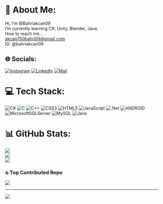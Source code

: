 # 💫 About Me:
Hi, I’m @Bahriakcan09<br>I’m currently learning C#, Unity, Blender, Java.<br>How to reach me...<br>akcan750bahri09@gmail.com<br> İG: @bahriakcan09


## 🌐 Socials:
[![Instagram](https://img.shields.io/badge/Instagram-%23E4405F.svg?logo=Instagram&logoColor=white)](https://instagram.com/bahriakcan09) [![LinkedIn](https://img.shields.io/badge/LinkedIn-%230077B5.svg?logo=linkedin&logoColor=white)](https://linkedin.com/in/bahriakcan09) [![Mail](https://img.shields.io/badge/Mail%20Adress-%23E4405F.svg?logo=&logoColor=white)](mailto:akcan750bahri09@gmail.com) 

# 💻 Tech Stack:
![C#](https://img.shields.io/badge/c%23-%23239120.svg?style=for-the-badge&logo=c-sharp&logoColor=white) ![C](https://img.shields.io/badge/c-%2300599C.svg?style=for-the-badge&logo=c&logoColor=white) ![C++](https://img.shields.io/badge/c++-%2300599C.svg?style=for-the-badge&logo=c%2B%2B&logoColor=white) ![CSS3](https://img.shields.io/badge/css3-%231572B6.svg?style=for-the-badge&logo=css3&logoColor=white) ![HTML5](https://img.shields.io/badge/html5-%23E34F26.svg?style=for-the-badge&logo=html5&logoColor=white) ![JavaScript](https://img.shields.io/badge/javascript-%23323330.svg?style=for-the-badge&logo=javascript&logoColor=%23F7DF1E) ![.Net](https://img.shields.io/badge/.NET-5C2D91?style=for-the-badge&logo=.net&logoColor=white) ![ANDROID](https://img.shields.io/badge/android-%2320232a.svg?style=for-the-badge&logo=android&logoColor=%a4c639) ![MicrosoftSQLServer](https://img.shields.io/badge/Microsoft%20SQL%20Sever-CC2927?style=for-the-badge&logo=microsoft%20sql%20server&logoColor=white) ![MySQL](https://img.shields.io/badge/mysql-%2300f.svg?style=for-the-badge&logo=mysql&logoColor=white) ![Java](https://img.shields.io/badge/java-%23ED8B00.svg?style=for-the-badge&logo=java&logoColor=white)
# 📊 GitHub Stats:
![](https://github-readme-stats.vercel.app/api?username=bahriakcan09&theme=radical&hide_border=false&include_all_commits=true&count_private=true)<br/>
![](https://github-readme-streak-stats.herokuapp.com/?user=bahriakcan09&theme=radical&hide_border=false)<br/>
![](https://github-readme-stats.vercel.app/api/top-langs/?username=bahriakcan09&theme=radical&hide_border=false&include_all_commits=true&count_private=true&layout=compact)

### 🔝 Top Contributed Repo
![](https://github-contributor-stats.vercel.app/api?username=bahriakcan09&limit=5&theme=dark&combine_all_yearly_contributions=true)

---
[![](https://visitcount.itsvg.in/api?id=bahriakcan09&icon=7&color=0)](https://visitcount.itsvg.in)

<!-- Proudly created with GPRM ( https://gprm.itsvg.in ) -->
